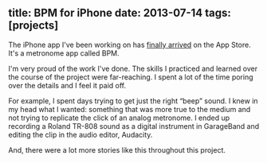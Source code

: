 title: BPM for iPhone
date: 2013-07-14
tags: [projects]
---

The iPhone app I've been working on has [finally arrived](https://itunes.apple.com/us/app/bpm-metronome/id668502976) on the App Store. It's a metronome app called BPM.

I'm very proud of the work I've done. The skills I practiced and learned over the course of the project were far-reaching. I spent a lot of the time poring over the details and I feel it paid off. 

For example, I spent days trying to get just the right “beep” sound. I knew in my head what I wanted: something that was more true to the medium and not trying to replicate the click of an analog metronome. I ended up recording a Roland TR-808 sound as a digital instrument in GarageBand and editing the clip in the audio editor, Audacity. 

And, there were a lot more stories like this throughout this project.